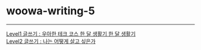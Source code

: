 # woowa-writing-5
---
[Level1 글쓰기 : 우아한 테크 코스 한 달  생활기 한 달 생활기](https://github.com/kwonyj1022/woowa-writing-5/blob/kwonyj1022/Level1.md)  
[Level2 글쓰기 : 나는 어떻게 살고 싶은가](https://github.com/kwonyj1022/woowa-writing-5/blob/kwonyj1022/Level2.md)